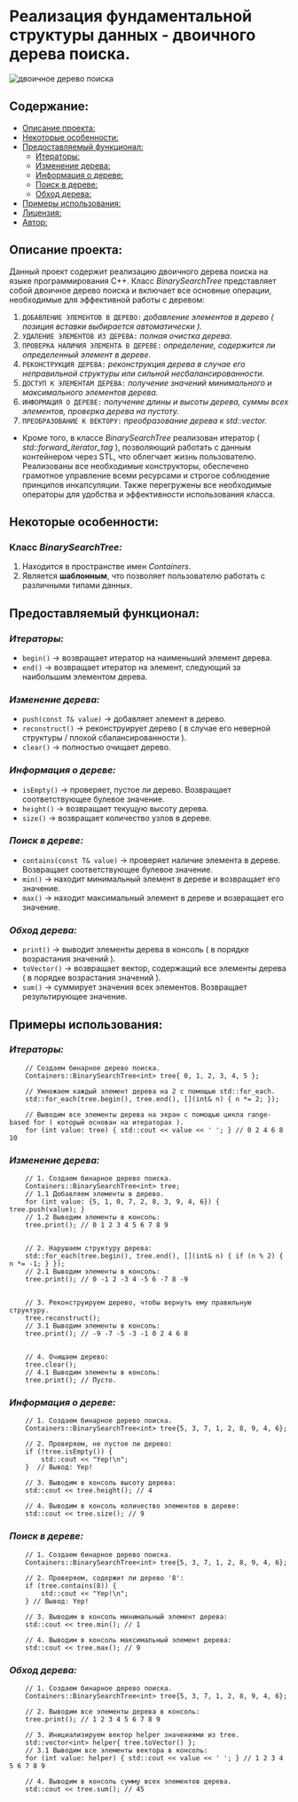 # Реализация фундаментальной структуры данных - двоичного дерева поиска.

![двоичное дерево поиска](https://github.com/user-attachments/assets/896d0307-9456-4a2c-8f3c-68e19be2d68f)

## Содержание:

- [Описание проекта:](#описание-проекта)
- [Некоторые особенности:](#некоторые-особенности)
- [Предоставляемый функционал:](#предоставляемый-функционал)
  - [Итераторы:](#итераторы)
  - [Изменение дерева:](#изменение-дерева)
  - [Информация о дереве:](#информация-о-дереве)
  - [Поиск в дереве:](#поиск-в-дереве)
  - [Обход дерева:](#обход-дерева)
- [Примеры использования:](#примеры-использования)
- [Лицензия:](#лицензия)
- [Автор:](#автор)

## Описание проекта:

Данный проект содержит реализацию двоичного дерева поиска на языке программирования C++. Класс *BinarySearchTree* представляет собой двоичное дерево поиска и включает все основные операции, необходимые для эффективной работы с деревом:

1) `ДОБАВЛЕНИЕ ЭЛЕМЕНТОВ В ДЕРЕВО:` *добавление элементов в дерево ( позиция вставки выбирается автоматически ).*
2) `УДАЛЕНИЕ ЭЛЕМЕНТОВ ИЗ ДЕРЕВА:` *полная очистка дерева.*
3) `ПРОВЕРКА НАЛИЧИЯ ЭЛЕМЕНТА В ДЕРЕВЕ:` *определение, содержится ли определенный элемент в дереве.*
4) `РЕКОНСТРУКЦИЯ ДЕРЕВА:` *реконструкция дерева в случае его неправильной структуры или сильной несбалансированности.*
5) `ДОСТУП К ЭЛЕМЕНТАМ ДЕРЕВА:` *получение значений минимального и максимального элементов дерева.*
6) `ИНФОРМАЦИЯ О ДЕРЕВЕ:` *получение длины и высоты дерева, суммы всех элементов, проверка дерева на пустоту.*
7) `ПРЕОБРАЗОВАНИЕ К ВЕКТОРУ:` *преобразование дерева к std::vector.*

- Кроме того, в классе *BinarySearchTree* реализован итератор ( *std::forward_iterator_tag* ), позволяющий работать с данным контейнером через STL, что облегчает жизнь пользователю. Реализованы все необходимые конструкторы, обеспечено грамотное управление всеми ресурсами и строгое соблюдение принципов инкапсуляции. Также перегружены все необходимые операторы для удобства и эффективности использования класса.

## Некоторые особенности:

### Класс *BinarySearchTree:*
1) Находится в пространстве имен *Containers*.
2) Является **шаблонным**, что позволяет пользователю работать с различными типами данных.

## Предоставляемый функционал:

### *Итераторы:*
- ```begin()``` -> возвращает итератор на наименьший элемент дерева.
- ```end()``` -> возвращает итератор на элемент, следующий за наибольшим элементом дерева.

### *Изменение дерева:*
- ```push(const T& value)``` -> добавляет элемент в дерево.
- ```reconstruct()``` -> реконструирует дерево ( в случае его неверной структуры / плохой сбалансированности ). 
- ```clear()``` -> полностью очищает дерево.

### *Информация о дереве:*
- ```isEmpty()``` -> проверяет, пустое ли дерево. Возвращает соответствующее булевое значение.
- ```height()``` -> возвращает текущую высоту дерева.
- ```size()``` -> возвращает количество узлов в дереве.

### *Поиск в дереве:*
- ```contains(const T& value)``` -> проверяет наличие элемента в дереве. Возвращает соответствующее булевое значение.
- ```min()``` -> находит минимальный элемент в дереве и возвращает его значение.
- ```max()``` -> находит максимальный элемент в дереве и возвращает его значение.

### *Обход дерева:*
- ```print()``` -> выводит элементы дерева в консоль ( в порядке возрастания значений ).
- ```toVector()``` -> возвращает вектор, содержащий все элементы дерева ( в порядке возрастания значений ). 
- ```sum()``` -> суммирует значения всех элементов. Возвращает результирующее значение.

## Примеры использования:

### *Итераторы:*
```
    // Создаем бинарное дерево поиска.
    Containers::BinarySearchTree<int> tree{ 0, 1, 2, 3, 4, 5 };

    // Умножаем каждый элемент дерева на 2 с помощью std::for_each.
    std::for_each(tree.begin(), tree.end(), [](int& n) { n *= 2; });

    // Выводим все элементы дерева на экран с помощью цикла range-based for ( который основан на итераторах ).
    for (int value: tree) { std::cout << value << ' '; } // 0 2 4 6 8 10
```

### *Изменение дерева:*
```
    // 1. Создаем бинарное дерево поиска.
    Containers::BinarySearchTree<int> tree;
    // 1.1 Добавляем элементы в дерево.
    for (int value: {5, 1, 0, 7, 2, 8, 3, 9, 4, 6}) { tree.push(value); }
    // 1.2 Выводим элементы в консоль:
    tree.print(); // 0 1 2 3 4 5 6 7 8 9


    // 2. Нарушаем структуру дерева:
    std::for_each(tree.begin(), tree.end(), [](int& n) { if (n % 2) { n *= -1; } });
    // 2.1 Выводим элементы в консоль:
    tree.print(); // 0 -1 2 -3 4 -5 6 -7 8 -9


    // 3. Реконструируем дерево, чтобы вернуть ему правильную структуру.
    tree.reconstruct();
    // 3.1 Выводим элементы в консоль:
    tree.print(); // -9 -7 -5 -3 -1 0 2 4 6 8


    // 4. Очищаем дерево:
    tree.clear();
    // 4.1 Выводим элементы в консоль:
    tree.print(); // Пусто.
```

### *Информация о дереве:*
```
    // 1. Создаем бинарное дерево поиска.
    Containers::BinarySearchTree<int> tree{5, 3, 7, 1, 2, 8, 9, 4, 6};

    // 2. Проверяем, не пустое ли дерево:
    if (!tree.isEmpty()) {
        std::cout << "Yep!\n";
    }  // Вывод: Yep!

    // 3. Выводим в консоль высоту дерева:
    std::cout << tree.height(); // 4

    // 4. Выводим в консоль количество элементов в дереве: 
    std::cout << tree.size(); // 9
```

### *Поиск в дереве:*
```
    // 1. Создаем бинарное дерево поиска.
    Containers::BinarySearchTree<int> tree{5, 3, 7, 1, 2, 8, 9, 4, 6};

    // 2. Проверяем, содержит ли дерево '8':
    if (tree.contains(8)) {
        std::cout << "Yep!\n";
    } // Вывод: Yep!

    // 3. Выводим в консоль минимальный элемент дерева:
    std::cout << tree.min(); // 1

    // 4. Выводим в консоль максимальный элемент дерева:
    std::cout << tree.max(); // 9
```

### *Обход дерева:*
```
    // 1. Создаем бинарное дерево поиска.
    Containers::BinarySearchTree<int> tree{5, 3, 7, 1, 2, 8, 9, 4, 6};

    // 2. Выводим все элементы дерева в консоль: 
    tree.print(); // 1 2 3 4 5 6 7 8 9

    // 3. Инициализируем вектор helper значениями из tree.
    std::vector<int> helper{ tree.toVector() };
    // 3.1 Выводим все элементы вектора в консоль:
    for (int value: helper) { std::cout << value << ' '; } // 1 2 3 4 5 6 7 8 9

    // 4. Выводим в консоль сумму всех элементов дерева.
    std::cout << tree.sum(); // 45
```
